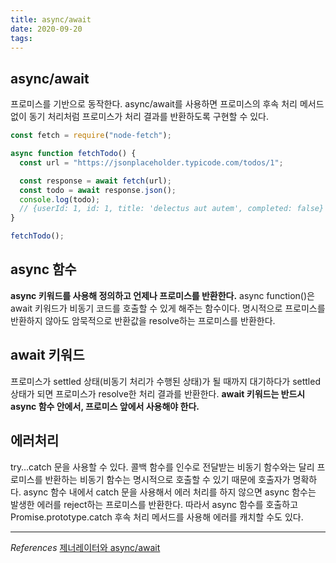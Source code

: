 ```yaml
---
title: async/await
date: 2020-09-20
tags:
---
```


## async/await

프로미스를 기반으로 동작한다. async/await를 사용하면 프로미스의 후속 처리 메서드 없이 동기 처리처럼 프로미스가 처리 결과를 반환하도록 구현할 수 있다.

```javascript
const fetch = require("node-fetch");

async function fetchTodo() {
  const url = "https://jsonplaceholder.typicode.com/todos/1";

  const response = await fetch(url);
  const todo = await response.json();
  console.log(todo);
  // {userId: 1, id: 1, title: 'delectus aut autem', completed: false}
}

fetchTodo();
```

## async 함수

**async 키워드를 사용해 정의하고 언제나 프로미스를 반환한다.** async function()은 await 키워드가 비동기 코드를 호출할 수 있게 해주는 함수이다. 명시적으로 프로미스를 반환하지 않아도 암묵적으로 반환값을 resolve하는 프로미스를 반환한다.

## await 키워드

프로미스가 settled 상태(비동기 처리가 수행된 상태)가 될 때까지 대기하다가 settled 상태가 되면 프로미스가 resolve한 처리 결과를 반환한다. **await 키워드는 반드시 async 함수 안에서, 프로미스 앞에서 사용해야 한다.**

## 에러처리

try…catch 문을 사용할 수 있다. 콜백 함수를 인수로 전달받는 비동기 함수와는 달리 프로미스를 반환하는 비동기 함수는 명시적으로 호출할 수 있기 때문에 호출자가 명확하다. async 함수 내에서 catch 문을 사용해서 에러 처리를 하지 않으면 async 함수는 발생한 에러를 reject하는 프로미스를 반환한다. 따라서 async 함수를 호출하고 Promise.prototype.catch 후속 처리 메서드를 사용해 에러를 캐치할 수도 있다.

---

_References_
[제너레이터와 async/await](https://poiemaweb.com/fastcampus/generator#52-%EB%B9%84%EB%8F%99%EA%B8%B0-%EC%B2%98%EB%A6%AC)
